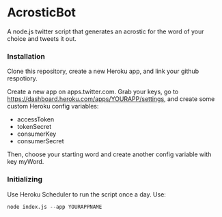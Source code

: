 # AcrosticBot

A node.js twitter script that generates an acrostic for the word of your choice and tweets it out. 

### Installation
Clone this repository, create a new Heroku app, and link your github respotiory.

Create a new app on apps.twitter.com. Grab your keys, go to https://dashboard.heroku.com/apps/YOURAPP/settings, and create some custom Heroku config variables:
- accessToken
- tokenSecret
- consumerKey
- consumerSecret

Then, choose your starting word and create another config variable with key myWord.

### Initializing
Use Heroku Scheduler to run the script once a day. Use:
```
node index.js --app YOURAPPNAME
```
